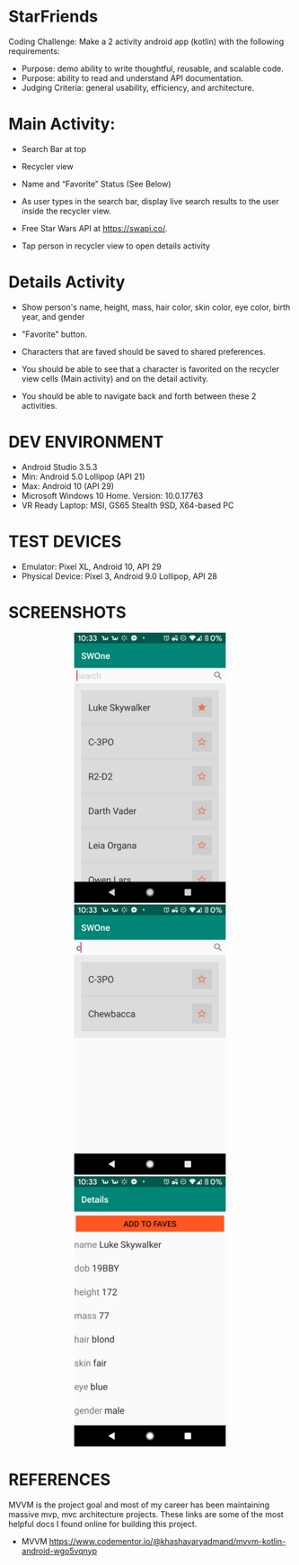 # StarFriends
Coding Challenge: Make a 2 activity android app (kotlin) with the following requirements:
- Purpose: demo ability to write thoughtful, reusable, and scalable code.
- Purpose: ability to read and understand API documentation. 
- Judging Criteria: general usability, efficiency, and architecture.


# Main Activity:

- Search Bar at top

- Recycler view

- Name and “Favorite” Status (See Below)

- As user types in the search bar, display live search results to the user inside the recycler view.

- Free Star Wars API at https://swapi.co/.

- Tap person in recycler view to open details activity

# Details Activity

- Show person's name, height, mass, hair color, skin color, eye color, birth year, and gender

- "Favorite" button. 

- Characters that are faved should be saved to shared preferences. 

- You should be able to see that a character is favorited on the recycler view cells (Main activity) and on the detail activity. 

- You should be able to navigate back and forth between these 2 activities. 


# DEV ENVIRONMENT
- Android Studio 3.5.3
- Min: Android 5.0 Lollipop (API 21) 
- Max: Android 10 (API 29)
- Microsoft Windows 10 Home. Version: 10.0.17763
- VR Ready Laptop: MSI, GS65 Stealth 9SD, X64-based PC

# TEST DEVICES
- Emulator: Pixel XL, Android 10, API 29
- Physical Device: Pixel 3, Android 9.0 Lollipop, API 28

# SCREENSHOTS
<p align="center">
  <img width="270px" height="480px" src="https://github.com/monigarr/StarFriends/blob/master/Screenshot_20191231-223306.png"><img width="270px" height="480px" src="https://github.com/monigarr/StarFriends/blob/master/Screenshot_20191231-223329.png"><img width="270px" height="480px" src="https://github.com/monigarr/StarFriends/blob/master/Screenshot_20191231-223315.png">
</p>

# REFERENCES
MVVM is the project goal and most of my career has been maintaining massive mvp, mvc architecture projects. 
These links are some of the most helpful docs I found online for building this project.
- MVVM  https://www.codementor.io/@khashayaryadmand/mvvm-kotlin-android-wgo5vqnyp
